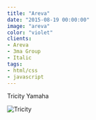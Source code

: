 ```yaml
---
title: "Areva"
date: "2015-08-19 00:00:00"
image: "areva"
color: "violet"
clients:
- Areva
- 3ma Group
- Italic
tags:
- html/css
- javascript
---
```


Tricity Yamaha

![Tricity](/images/projets/yamaha/tricity-1.jpg)

